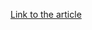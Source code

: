 [Link to the article](https://blueliv.com/cyber-security-and-cyber-threat-intelligence-blog-blueliv/escape-from-the-maze/)

